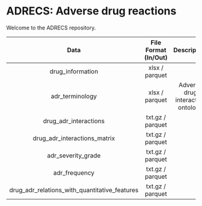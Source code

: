 ADRECS: Adverse drug reactions
==============================

Welcome to the ADRECS repository. 

| Data | File Format (In/Out) | Description |
|:-:|:-:|:-:|
| drug_information | xlsx / parquet | | 
| adr_terminology  | xlsx / parquet | Adverse drug interaction ontology | 
| drug_adr_interactions | txt.gz  / parquet | | 
| drug_adr_interactions_matrix | txt.gz  / parquet | | 
| adr_severity_grade | txt.gz  / parquet | | 
| adr_frequency | txt.gz  / parquet | | 
| drug_adr_relations_with_quantitative_features | txt.gz / parquet | | 




